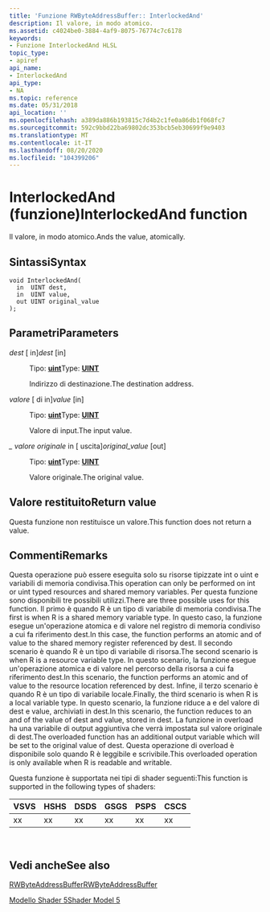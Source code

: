 ```yaml
---
title: 'Funzione RWByteAddressBuffer:: InterlockedAnd'
description: Il valore, in modo atomico.
ms.assetid: c4024be0-3884-4af9-8075-76774c7c6178
keywords:
- Funzione InterlockedAnd HLSL
topic_type:
- apiref
api_name:
- InterlockedAnd
api_type:
- NA
ms.topic: reference
ms.date: 05/31/2018
api_location: ''
ms.openlocfilehash: a389da886b193815c7d4b2c1fe0a86db1f068fc7
ms.sourcegitcommit: 592c9bbd22ba69802dc353bcb5eb30699f9e9403
ms.translationtype: MT
ms.contentlocale: it-IT
ms.lasthandoff: 08/20/2020
ms.locfileid: "104399206"
---
```

# <a name="interlockedand-function"></a><span data-ttu-id="c9e43-104">InterlockedAnd (funzione)</span><span class="sxs-lookup"><span data-stu-id="c9e43-104">InterlockedAnd function</span></span>

<span data-ttu-id="c9e43-105">Il valore, in modo atomico.</span><span class="sxs-lookup"><span data-stu-id="c9e43-105">Ands the value, atomically.</span></span>

## <a name="syntax"></a><span data-ttu-id="c9e43-106">Sintassi</span><span class="sxs-lookup"><span data-stu-id="c9e43-106">Syntax</span></span>

``` syntax
void InterlockedAnd(
  in  UINT dest,
  in  UINT value,
  out UINT original_value
);
```

## <a name="parameters"></a><span data-ttu-id="c9e43-107">Parametri</span><span class="sxs-lookup"><span data-stu-id="c9e43-107">Parameters</span></span>

<dl> <dt>

<span data-ttu-id="c9e43-108">*dest* \[ in\]</span><span class="sxs-lookup"><span data-stu-id="c9e43-108">*dest* \[in\]</span></span>
</dt> <dd>

<span data-ttu-id="c9e43-109">Tipo: **[ **uint**](/windows/desktop/WinProg/windows-data-types)**</span><span class="sxs-lookup"><span data-stu-id="c9e43-109">Type: **[**UINT**](/windows/desktop/WinProg/windows-data-types)**</span></span>

<span data-ttu-id="c9e43-110">Indirizzo di destinazione.</span><span class="sxs-lookup"><span data-stu-id="c9e43-110">The destination address.</span></span>

</dd> <dt>

<span data-ttu-id="c9e43-111">*valore* \[ di in\]</span><span class="sxs-lookup"><span data-stu-id="c9e43-111">*value* \[in\]</span></span>
</dt> <dd>

<span data-ttu-id="c9e43-112">Tipo: **[ **uint**](/windows/desktop/WinProg/windows-data-types)**</span><span class="sxs-lookup"><span data-stu-id="c9e43-112">Type: **[**UINT**](/windows/desktop/WinProg/windows-data-types)**</span></span>

<span data-ttu-id="c9e43-113">Valore di input.</span><span class="sxs-lookup"><span data-stu-id="c9e43-113">The input value.</span></span>

</dd> <dt>

<span data-ttu-id="c9e43-114">*\_ valore originale* in \[ uscita\]</span><span class="sxs-lookup"><span data-stu-id="c9e43-114">*original\_value* \[out\]</span></span>
</dt> <dd>

<span data-ttu-id="c9e43-115">Tipo: **[ **uint**](/windows/desktop/WinProg/windows-data-types)**</span><span class="sxs-lookup"><span data-stu-id="c9e43-115">Type: **[**UINT**](/windows/desktop/WinProg/windows-data-types)**</span></span>

<span data-ttu-id="c9e43-116">Valore originale.</span><span class="sxs-lookup"><span data-stu-id="c9e43-116">The original value.</span></span>

</dd> </dl>

## <a name="return-value"></a><span data-ttu-id="c9e43-117">Valore restituito</span><span class="sxs-lookup"><span data-stu-id="c9e43-117">Return value</span></span>

<span data-ttu-id="c9e43-118">Questa funzione non restituisce un valore.</span><span class="sxs-lookup"><span data-stu-id="c9e43-118">This function does not return a value.</span></span>

## <a name="remarks"></a><span data-ttu-id="c9e43-119">Commenti</span><span class="sxs-lookup"><span data-stu-id="c9e43-119">Remarks</span></span>

<span data-ttu-id="c9e43-120">Questa operazione può essere eseguita solo su risorse tipizzate int o uint e variabili di memoria condivisa.</span><span class="sxs-lookup"><span data-stu-id="c9e43-120">This operation can only be performed on int or uint typed resources and shared memory variables.</span></span> <span data-ttu-id="c9e43-121">Per questa funzione sono disponibili tre possibili utilizzi.</span><span class="sxs-lookup"><span data-stu-id="c9e43-121">There are three possible uses for this function.</span></span> <span data-ttu-id="c9e43-122">Il primo è quando R è un tipo di variabile di memoria condivisa.</span><span class="sxs-lookup"><span data-stu-id="c9e43-122">The first is when R is a shared memory variable type.</span></span> <span data-ttu-id="c9e43-123">In questo caso, la funzione esegue un'operazione atomica e di valore nel registro di memoria condiviso a cui fa riferimento dest.</span><span class="sxs-lookup"><span data-stu-id="c9e43-123">In this case, the function performs an atomic and of value to the shared memory register referenced by dest.</span></span> <span data-ttu-id="c9e43-124">Il secondo scenario è quando R è un tipo di variabile di risorsa.</span><span class="sxs-lookup"><span data-stu-id="c9e43-124">The second scenario is when R is a resource variable type.</span></span> <span data-ttu-id="c9e43-125">In questo scenario, la funzione esegue un'operazione atomica e di valore nel percorso della risorsa a cui fa riferimento dest.</span><span class="sxs-lookup"><span data-stu-id="c9e43-125">In this scenario, the function performs an atomic and of value to the resource location referenced by dest.</span></span> <span data-ttu-id="c9e43-126">Infine, il terzo scenario è quando R è un tipo di variabile locale.</span><span class="sxs-lookup"><span data-stu-id="c9e43-126">Finally, the third scenario is when R is a local variable type.</span></span> <span data-ttu-id="c9e43-127">In questo scenario, la funzione riduce a e del valore di dest e value, archiviati in dest.</span><span class="sxs-lookup"><span data-stu-id="c9e43-127">In this scenario, the function reduces to an and of the value of dest and value, stored in dest.</span></span> <span data-ttu-id="c9e43-128">La funzione in overload ha una variabile di output aggiuntiva che verrà impostata sul valore originale di dest.</span><span class="sxs-lookup"><span data-stu-id="c9e43-128">The overloaded function has an additional output variable which will be set to the original value of dest.</span></span> <span data-ttu-id="c9e43-129">Questa operazione di overload è disponibile solo quando R è leggibile e scrivibile.</span><span class="sxs-lookup"><span data-stu-id="c9e43-129">This overloaded operation is only available when R is readable and writable.</span></span>

<span data-ttu-id="c9e43-130">Questa funzione è supportata nei tipi di shader seguenti:</span><span class="sxs-lookup"><span data-stu-id="c9e43-130">This function is supported in the following types of shaders:</span></span>



| <span data-ttu-id="c9e43-131">VS</span><span class="sxs-lookup"><span data-stu-id="c9e43-131">VS</span></span>  | <span data-ttu-id="c9e43-132">HS</span><span class="sxs-lookup"><span data-stu-id="c9e43-132">HS</span></span>  | <span data-ttu-id="c9e43-133">DS</span><span class="sxs-lookup"><span data-stu-id="c9e43-133">DS</span></span>  | <span data-ttu-id="c9e43-134">GS</span><span class="sxs-lookup"><span data-stu-id="c9e43-134">GS</span></span>  | <span data-ttu-id="c9e43-135">PS</span><span class="sxs-lookup"><span data-stu-id="c9e43-135">PS</span></span>  | <span data-ttu-id="c9e43-136">CS</span><span class="sxs-lookup"><span data-stu-id="c9e43-136">CS</span></span>  |
|-----|-----|-----|-----|-----|-----|
| <span data-ttu-id="c9e43-137">x</span><span class="sxs-lookup"><span data-stu-id="c9e43-137">x</span></span>   | <span data-ttu-id="c9e43-138">x</span><span class="sxs-lookup"><span data-stu-id="c9e43-138">x</span></span>   |  <span data-ttu-id="c9e43-139">x</span><span class="sxs-lookup"><span data-stu-id="c9e43-139">x</span></span>  | <span data-ttu-id="c9e43-140">x</span><span class="sxs-lookup"><span data-stu-id="c9e43-140">x</span></span>   | <span data-ttu-id="c9e43-141">x</span><span class="sxs-lookup"><span data-stu-id="c9e43-141">x</span></span>   | <span data-ttu-id="c9e43-142">x</span><span class="sxs-lookup"><span data-stu-id="c9e43-142">x</span></span>   |



 

## <a name="see-also"></a><span data-ttu-id="c9e43-143">Vedi anche</span><span class="sxs-lookup"><span data-stu-id="c9e43-143">See also</span></span>

<dl> <dt>

[<span data-ttu-id="c9e43-144">RWByteAddressBuffer</span><span class="sxs-lookup"><span data-stu-id="c9e43-144">RWByteAddressBuffer</span></span>](sm5-object-rwbyteaddressbuffer.md)
</dt> <dt>

[<span data-ttu-id="c9e43-145">Modello Shader 5</span><span class="sxs-lookup"><span data-stu-id="c9e43-145">Shader Model 5</span></span>](d3d11-graphics-reference-sm5.md)
</dt> </dl>

 

 